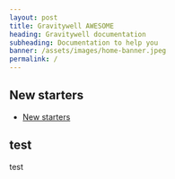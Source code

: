 ```yaml
---
layout: post
title: Gravitywell AWESOME
heading: Gravitywell documentation
subheading: Documentation to help you
banner: /assets/images/home-banner.jpeg
permalink: /
---
```


## New starters

- [New starters](/new-starters/)

## test

test